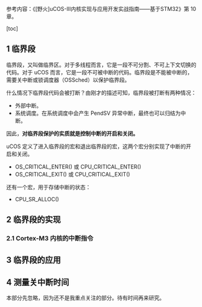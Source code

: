 参考内容：《[野火]uCOS-III内核实现与应用开发实战指南——基于STM32》第 10 章。

[toc]

## 1 临界段

临界段，又叫做临界区。对于多线程而言，它是一段不可分割、不可上下文切换的代码。对于 uCOS 而言，它是一段不可被中断的代码。临界段是不能被中断的，需要关中断或锁调度器（OSSched）以保护临界段。

什么情况下临界段代码会被打断？由刚才的描述可知，临界段被打断有两种情况：
- 外部中断。
- 系统调度。在系统调度中会产生 PendSV 异常中断，最终也可以归结为中断。

因此，**对临界段保护的实质就是控制中断的开启和关闭。**

uCOS 定义了进入临界段的宏和退出临界段的宏，这两个宏分别实现了中断的开启和关闭。
- OS\_CRITICAL\_ENTER() 或 CPU\_CRITICAL\_ENTER()
- OS\_CRITICAL\_EXIT() 或 CPU\_CRITICAL\_EXIT()

还有一个宏，用于存储中断的状态：
- CPU\_SR\_ALLOC()

## 2 临界段的实现 
### 2.1 Cortex-M3 内核的中断指令



## 3 临界段的应用

## 4 测量关中断时间

本部分先忽略，因为还不是我重点关注的部分。待有时间再来研究。

